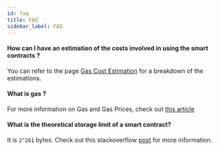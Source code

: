 ```yaml
---
id: faq
title: FAQ
sidebar_label: FAQ
---
```


#### How can I have an estimation of the costs involved in using the smart contracts ?

You can refer to the page [Gas Cost Estimation](appendix/gas-cost-estimation) for a breakdown of the estimations.

#### What is gas ?

For more information on Gas and Gas Prices, check out [this article](https://ethereum.stackexchange.com/questions/3/what-is-meant-by-the-term-gas)

#### What is the theoretical storage limit of a smart contract?

It is `2^261` bytes. Check out this stackoverflow [post](https://ethereum.stackexchange.com/questions/1038/is-there-a-theoretical-limit-for-amount-of-data-that-a-contract-can-store/1040#1040) for more information.
